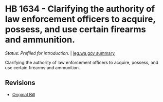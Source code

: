 # HB 1634 - Clarifying the authority of law enforcement officers to acquire, possess, and use certain firearms and ammunition.
*Status: Prefiled for introduction.* | [leg.wa.gov summary](https://app.leg.wa.gov/billsummary?BillNumber=1634&Year=2021)

Clarifying the authority of law enforcement officers to acquire, possess, and use certain firearms and ammunition.

## Revisions
* [Original Bill](1/)